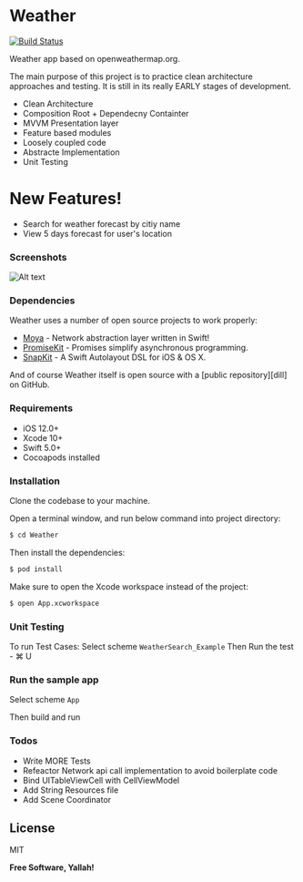 # Weather


[![Build Status](https://travis-ci.org/joemccann/dillinger.svg?branch=master)](https://travis-ci.org/joemccann/dillinger)

Weather app based on openweathermap.org.

The main purpose of this project is to practice clean architecture approaches and testing. It is still in its really EARLY stages of development.

  - Clean Architecture
  - Composition Root + Dependecny Containter
  - MVVM Presentation layer
  - Feature based modules
  - Loosely coupled code
  - Abstracte Implementation
  - Unit Testing

# New Features!

  - Search for weather forecast by citiy name
  - View 5 days forecast for user's location


### Screenshots
![Alt text](/../master/App/Resources/demo.jpg?raw=true "Demo")


### Dependencies

Weather uses a number of open source projects to work properly:

* [Moya] - Network abstraction layer written in Swift!
* [PromiseKit] - Promises simplify asynchronous programming.
* [SnapKit] - A Swift Autolayout DSL for iOS & OS X.

And of course Weather itself is open source with a [public repository][dill]
 on GitHub.

### Requirements
* iOS 12.0+ 
* Xcode 10+
* Swift 5.0+
* Cocoapods installed
### Installation

Clone the codebase to your machine.

Open a terminal window, and run below command into project directory:
```sh
$ cd Weather
```

Then install the dependencies:
```sh
$ pod install
```

Make sure to open the Xcode workspace instead of the project:

```sh
$ open App.xcworkspace
```

### Unit Testing

To run Test Cases:
Select scheme `WeatherSearch_Example`
Then 
Run the test - ⌘ U

### Run the sample app

Select scheme `App`

Then build and run




### Todos

 - Write MORE Tests
 - Refeactor Network api call implementation to avoid boilerplate code
 - Bind UITableViewCell with CellViewModel
 - Add String Resources file
 - Add Scene Coordinator

License
----

MIT


**Free Software, Yallah!**

   [Moya]: <https://github.com/Moya/Moya>
   [PromiseKit]: <https://github.com/mxcl/PromiseKit>
   [SnapKit]: <https://github.com/SnapKit/SnapKit>
